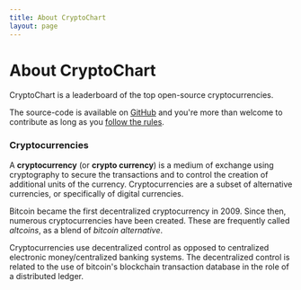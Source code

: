 ```yaml
---
title: About CryptoChart
layout: page
---
```


# About CryptoChart

CryptoChart is a leaderboard of the top open-source cryptocurrencies.

The source-code is available on [GitHub](https://github.com/mitchellcash/cryptochart) and you're more than welcome to contribute as long as you [follow the rules](/rules.html).

### Cryptocurrencies

A **cryptocurrency** (or **crypto currency**) is a medium of exchange using cryptography to secure the transactions and to control the creation of additional units of the currency. Cryptocurrencies are a subset of alternative currencies, or specifically of digital currencies.

Bitcoin became the first decentralized cryptocurrency in 2009. Since then, numerous cryptocurrencies have been created. These are frequently called *altcoins*, as a blend of *bitcoin alternative*.

Cryptocurrencies use decentralized control as opposed to centralized electronic money/centralized banking systems. The decentralized control is related to the use of bitcoin's blockchain transaction database in the role of a distributed ledger.
